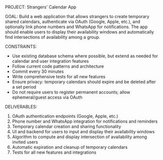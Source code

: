 PROJECT: Strangers' Calendar App

GOAL: Build a web application that allows strangers to create temporary shared calendars, authenticate via OAuth (Google, Apple, etc.), and optionally link phone numbers and WhatsApp for notifications. The app should enable users to display their availability windows and automatically find intersections of availability among a group.

CONSTRAINTS:
- Use existing database schema where possible, but extend as needed for calendar and user integration features
- Follow current code patterns and architecture
- Commit every 30 minutes
- Write comprehensive tests for all new features
- Ensure privacy: temporary calendars should expire and be deleted after a set period
- Do not require users to register permanent accounts; allow ephemeral/guest access via OAuth

DELIVERABLES:
1. OAuth authentication endpoints (Google, Apple, etc.)
2. Phone number and WhatsApp integration for notifications and reminders
3. Temporary calendar creation and sharing functionality
4. UI and backend for users to input and display their availability windows
5. Algorithm to compute and display intersection of availability among invited users
6. Automatic expiration and cleanup of temporary calendars
7. Tests for all new features and integrations
